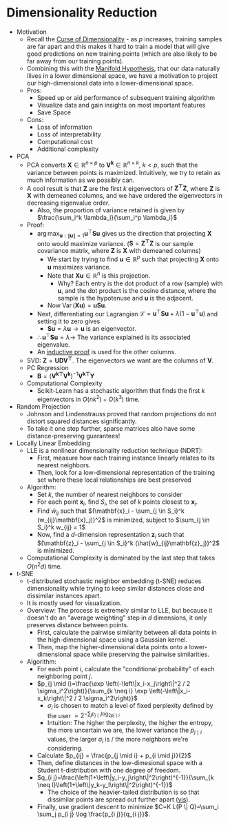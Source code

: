 # Dimensionality Reduction

- Motivation
  - Recall the [Curse of Dimensionality](../../dl/24_misc/notes.md) - as $p$ increases, training samples are far apart and this makes it hard to train a model that will give good predictions on new training points (which are also likely to be far away from our training points).
  - Combining this with the [Manifold Hypothesis](../../dl/24_misc/notes.md), that our data naturally llives in a lower dimensional space, we have a motivation to project our high-dimensional data into a lower-dimensional space.
  - Pros:
    - Speed up or aid performance of subsequent training algorithm
    - Visualize data and gain insights on most important features
    - Save Space
  - Cons:
    - Loss of information
    - Loss of interpretability
    - Computational cost
    - Additional complexity
- PCA
  - PCA converts $\mathbf{X} \in \mathbb{R}^{n \times p}$ to $\mathbf{V^k} \in \mathbb{R}^{n \times k}$, $k < p$, such that the variance between points is maximized. Intuitively, we try to retain as much information as we possibly can. 
  - A cool result is that $\mathbf{Z}$ are the first $k$ eigenvectors of $\mathbf{Z^{\top}}{\mathbf{Z}}$, where $\mathbf{Z}$ is $\mathbf{X}$ with demeaned columns, and we have ordered the eigenvectors in decreasing eigenvalue order. 
    - Also, the proportion of variance retained is given by $\frac{\sum_i^k \lambda_i}{\sum_i^p \lambda_i}$
  - Proof:
    - $\arg\max _{\mathbf{u}:\|\mathbf{u}\|=1} \mathbf{u}^{\top} \mathbf{S u}$ gives us the direction that projecting $\mathbf{X}$ onto would maximize variance. ($\mathbf{S} = \mathbf{Z^{\top}Z}$ is our sample covariance matrix, where $\mathbf{Z}$ is $\mathbf{X}$ with demeaned columns)
      - We start by trying to find $\mathbf{u} \in \mathbb{R}^p$ such that projecting $\mathbf{X}$ onto $\mathbf{u}$ maximizes variance. 
      - Note that $\mathbf{Xu} \in \mathbb{R}^n$ is this projection. 
        - Why? Each entry is the dot product of a row (sample) with $\mathbf{u}$, and the dot product is the cosine distance, where the sample is the hypotenuse and $\mathbf{u}$ is the adjacent. 
      - Now $\operatorname{Var}(\mathbf{Xu}) = \mathbf{uSu}$.
    - Next, differentiating our Lagrangian $\mathcal{L}=\mathbf{u}^{\top} \mathbf{S u}+\lambda\left(1-\mathbf{u}^{\top} \mathbf{u}\right)$ and setting it to zero gives
      - $\mathbf{Su} = \lambda\mathbf{u} \rightarrow \mathbf{u}$ is an eigenvector.
    - $\therefore \mathbf{u}^{\top} \mathbf{S u} = \lambda \rightarrow$ The variance explained is its associated eigenvalue. 
    - An [inductive proof](https://rich-d-wilkinson.github.io/MATH3030/4.2-pca-a-formal-description-with-proofs.html) is used for the other columns. 
  - SVD: $\mathbf{Z} = \mathbf{UDV^{\top}}$. The eigenvectors we want are the columns of $\mathbf{V}$. 
  - PC Regression
    - $\mathbf{B} = (\mathbf{V^{k\top}V^k})^{-1}\mathbf{V^{k\top}Y}$
  - Computational Complexity
    - Scikit-Learn has a stochastic algorithm that finds the first $k$ eigenvectors in $O(nk^2) + O(k^3)$ time. 
- Random Projection
  - Johnson and Lindenstrauss proved that random projections do not distort squared distances significantly. 
  - To take it one step further, sparse matrices also have some distance-preserving guarantees!
- Locally Linear Embedding
  - LLE is a nonlinear dimensionality reduction technique (NDRT):
    - First, measure how each training instance linearly relates to its nearest neighbors.
    - Then, look for a low-dimensional representation of the training set where these local relationships are best preserved
  - Algorithm:
    - Set $k$, the number of nearest neighbors to consider
    - For each point $\mathbf{x}_i$, find $S_i$, the set of $k$ points closest to $\mathbf{x}_i$.
    - Find $\hat{w}_{ij}$ such that $(\mathbf{x}_i - \sum_{j \in S_i}^k (w_{ij}\mathbf{x}_j))^2$ is minimized, subject to $\sum_{j \in S_i}^k w_{ij} = 1$
    - Now, find a $d$-dimension representation $\mathbf{z}_i$ such that $(\mathbf{z}_i - \sum_{j \in S_i}^k (\hat{w}_{ij}\mathbf{z}_j))^2$ is minimized.
  - Computational Complexity is dominated by the last step that takes $O(n^2d)$ time.
- t-SNE
  - t-distributed stochastic neighbor embedding (t-SNE) reduces dimensionality while trying to keep similar distances close and dissimilar instances apart.
  - It is mostly used for visualization.
  - Overview: The process is extremely similar to LLE, but because it doesn't do an "average weighting" step in $d$ dimensions, it only preserves distance between points. 
    - First, calculate the pairwise similarity between all data points in the high-dimensional space using a Gaussian kernel.
    - Then, map the higher-dimensional data points onto a lower-dimensional space while preserving the pairwise similarities. 
  - Algorithm:
    - For each point $i$, calculate the "conditional probability" of each neighboring point $j$. 
    - $p_{j \mid i}=\frac{\exp \left(-\left\|x_i-x_j\right\|^2 / 2 \sigma_i^2\right)}{\sum_{k \neq i} \exp \left(-\left\|x_i-x_k\right\|^2 / 2 \sigma_i^2\right)}$
      - $\sigma_i$ is chosen to match a level of fixed perplexity defined by the user $= 2^{-\sum_j p_{j \mid i} \log_{2 p j \mid i}}$
      - Intuition: The higher the perplexity, the higher the entropy, the more uncertain we are, the lower variance the $p_{j \mid i}$ values, the larger $\sigma_i$ is / the more neighbors we're considering. 
    - Calculate $p_{ij} = \frac{p_{j \mid i} + p_{i \mid j}}{2}$
    - Then, define distances in the low-dimesional space with a Student t-distribution with one degree of freedom.
    - $q_{i j}=\frac{\left(1+\left\|y_i-y_j\right\|^2\right)^{-1}}{\sum_{k \neq l}\left(1+\left\|y_k-y_l\right\|^2\right)^{-1}}$
      - The choice of the heavier-tailed distribution is so that dissimilar points are spread out further apart ([vis](https://www.linkedin.com/posts/avi-chawla_why-t-sne-algorithm-uses-t-distribution-instead-activity-7206974556593410048-wbIM/)).
    - Finally, use gradient descent to minimize $C=K L(P \| Q)=\sum_i \sum_j p_{i j} \log \frac{p_{i j}}{q_{i j}}$.
